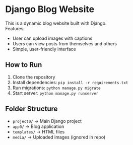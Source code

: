 # Django Blog Website

This is a dynamic blog website built with Django.  
Features:
- User can upload images with captions  
- Users can view posts from themselves and others  
- Simple, user-friendly interface  

## How to Run
1. Clone the repository
2. Install dependencies: `pip install -r requirements.txt`
3. Run migrations: `python manage.py migrate`
4. Start server: `python manage.py runserver`

## Folder Structure
- `project0/` → Main Django project
- `app0/` → Blog application
- `templates/` → HTML files
- `media/` → Uploaded images (ignored in repo)
